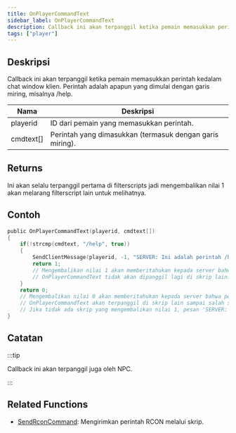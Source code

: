 ```yaml
---
title: OnPlayerCommandText
sidebar_label: OnPlayerCommandText
description: Callback ini akan terpanggil ketika pemain memasukkan perintah kedalam chat window klien.
tags: ["player"]
---
```


## Deskripsi

Callback ini akan terpanggil ketika pemain memasukkan perintah kedalam chat window klien. Perintah adalah apapun yang dimulai dengan garis miring, misalnya /help.

| Nama      | Deskripsi                                                |
| --------- | -------------------------------------------------------- |
| playerid  | ID dari pemain yang memasukkan perintah.                 |
| cmdtext[] | Perintah yang dimasukkan (termasuk dengan garis miring). |

## Returns

Ini akan selalu terpanggil pertama di filterscripts jadi mengembalikan nilai 1 akan melarang filterscript lain untuk melihatnya.

## Contoh

```c
public OnPlayerCommandText(playerid, cmdtext[])
{
    if(!strcmp(cmdtext, "/help", true))
    {
        SendClientMessage(playerid, -1, "SERVER: Ini adalah perintah /help");
        return 1;
        // Mengembalikan nilai 1 akan memberitahukan kepada server bahwa perintah berhasil diproses.
        // OnPlayerCommandText tidak akan dipanggil lagi di skrip lain.
    }
    return 0;
    // Mengembalikan nilai 0 akan memberitahukan kepada server bahwa perintah belum diproses oleh skrip ini.
    // OnPlayerCommandText akan terpanggil di skrip lain sampai salah satunya mengembalikan nilai 1.
    // Jika tidak ada skrip yang mengembalikan nilai 1, pesan 'SERVER: Unknown Command' akan muncuk kepada player.
}
```

## Catatan

:::tip

Callback ini akan terpanggil juga oleh NPC.

:::

## Related Functions

- [SendRconCommand](../functions/SendRconCommand): Mengirimkan perintah RCON melalui skrip.
